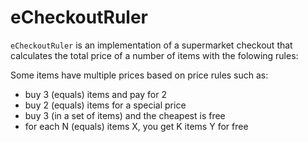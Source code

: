 # eCheckoutRuler

`eCheckoutRuler` is an implementation of a supermarket checkout that calculates the total price of a number of items with the folowing rules:
 
Some items have multiple prices based on price rules such as:
- buy 3 (equals) items and pay for 2
- buy 2 (equals) items for a special price
- buy 3 (in a set of items) and the cheapest is free
- for each N (equals) items X, you get K items Y for free
 
